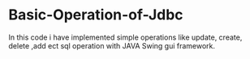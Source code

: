 # Basic-Operation-of-Jdbc
In this code i have implemented simple operations like update, create, delete ,add ect sql operation with JAVA Swing gui framework.
